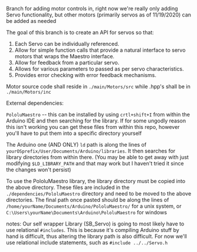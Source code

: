 Branch for adding motor controls in, right now we're really only adding Servo functionality, but other motors (primarily servos as of 11/19/2020) can be added as needed


The goal of this branch is to create an API for servos so that:

1) Each Servo can be individually referenced.
2) Allow for simple function calls that provide a natural interface to servo motors that wraps the Maestro interface.
3) Allow for feedback from a particular servo.
4) Allows for various parameters to passed as per servo characteristics.
5) Provides error checking with error feedback mechanisms.

Motor source code shall reside in `./main/Motors/src` while .hpp's shall be in `./main/Motors/inc`

External dependencies: 


`PololuMaestro` -- this can be installed by using `crtl+shift+I` from within the Arduino IDE and then searching for the library.
	If for some ungodly reason this isn't working you can get these files from within this repo, however you'll have to put them into a specific directory yourself
	
The Arduino one (AND ONLY) `ld` path is along the lines of `yourOSprefix/User/Documents/Arduino/libraries`. It then searches for library directories from within there. (You may be able to get away with just modifying `$LD_LIBRARY_PATH` and that may work but I haven't tried it since the changes won't persist) 	

To use the PololuMaestro library, the library directory must be copied into the above directory. These files are included in the 
	`./dependencies/PololuMaestro` directory and need to be moved to the above directories. The final path once pasted should be along the lines of 
	`/home/yourName/Documents/Arduino/PololuMaestro/` for a unix system, or `C:\Users\yourName\Documents\Arduino\PololuMaestro` for windows





notes: 
	Our self wrapper Library (SB_Servo) is going to most likely have to use relational `#includes`. This is because it's compiling Arduino stuff by hand is difficult, thus altering the library path 
	is also difficult. For now we'll use relational include statements, such as `#include ../../Servo.h`
